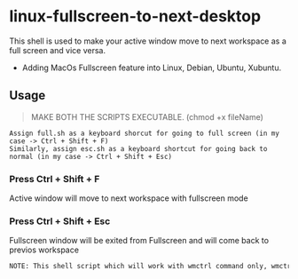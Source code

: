 # linux-fullscreen-to-next-desktop
This shell is used to make your active window move to next workspace as a full screen and vice versa.
* Adding MacOs Fullscreen feature into Linux, Debian, Ubuntu, Xubuntu.

## Usage
>MAKE BOTH THE SCRIPTS EXECUTABLE. (chmod +x fileName)

`Assign full.sh as a keyboard shorcut for going to full screen (in my case -> Ctrl + Shift + F)`  
`Similarly, assign esc.sh as a keyboard shortcut for going back to normal (in my case -> Ctrl + Shift + Esc)`

### Press Ctrl + Shift + F
Active window will move to next workspace with fullscreen mode

### Press Ctrl + Shift + Esc
Fullscreen window will be exited from Fullscreen and will come back to previos workspace

```diff
NOTE: This shell script which will work with wmctrl command only, wmctrl should be installed before using this
```
